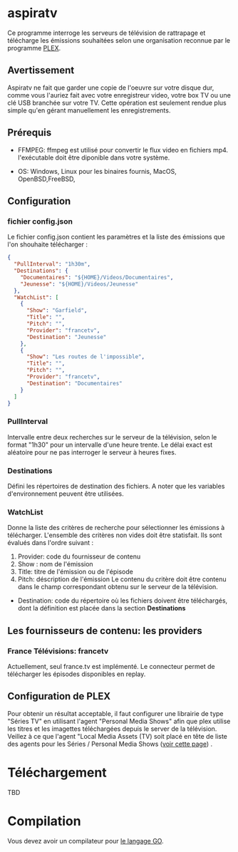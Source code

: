 # aspiratv

Ce programme interroge les serveurs de télévision de rattrapage et télécharge les émissions souhaitées selon une organisation reconnue par le programme [PLEX](https://www.plex.tv/).

## Avertissement
Aspiratv ne fait que garder une copie de l'oeuvre sur votre disque dur, comme vous l'auriez fait avec votre enregistreur video, votre box TV ou une clé USB branchée sur votre TV. Cette opération est seulement rendue plus simple qu'en gérant manuellement les enregistrements.

## Prérequis

- FFMPEG: ffmpeg est utilisé pour convertir le flux video en fichiers mp4. l'exécutable doit être diponible dans votre système.

- OS: Windows, Linux pour les binaires fournis, MacOS, OpenBSD,FreeBSD,

## Configuration

### fichier **config.json**

Le fichier config.json contient les paramètres et la liste des émissions que l'on shouhaite télécharger :

``` json
{
  "PullInterval": "1h30m",
  "Destinations": {
    "Documentaires": "${HOME}/Videos/Documentaires",
    "Jeunesse": "${HOME}/Videos/Jeunesse"
  },
  "WatchList": [
    {
      "Show": "Garfield",
      "Title": "",
      "Pitch": "",
      "Provider": "francetv",
      "Destination": "Jeunesse"
    },
    {
      "Show": "Les routes de l'impossible",
      "Title": "",
      "Pitch": "",
      "Provider": "francetv",
      "Destination": "Documentaires"
    }    
  ]
}
```
### PullInterval
Intervalle entre deux recherches sur le serveur de la télévision, selon le format "1h30" pour un intervalle d'une heure trente.
Le délai exact est aléatoire pour ne pas interroger le serveur à heures fixes.

### Destinations
Défini les répertoires de destination des fichiers. A noter que les variables d'environnement peuvent être utilisées.

### WatchList
Donne la liste des critères de recherche pour sélectionner les émissions à télécharger. L'ensemble des critères non vides doit être statisfait. Ils sont évalués dans l'ordre suivant :
1. Provider: code du fournisseur de contenu
1. Show : nom de l'émission
1. Title: titre de l'émission ou de l'épisode
1. Pitch: déscription de l'émission
Le contenu du critère doit être contenu dans le champ correspondant obtenu sur le serveur de la télévision.

* Destination: code du répertoire où les fichiers doivent être téléchargés, dont la définition est placée dans la section  **Destinations**


## Les fournisseurs de contenu: les providers
### France Télévisions: **francetv**
Actuellement, seul france.tv est implémenté. Le connecteur permet de télécharger les épisodes disponibles en replay. 

## Configuration de PLEX

Pour obtenir un résultat acceptable, il faut configurer une librairie de type "Séries TV" en utilisant l'agent "Personal Media Shows" afin que plex utilise les titres et les imagettes téléchargées depuis le server de la télévision. Veillez à ce que l'agent "Local Media Assets (TV) soit placé en tête de liste des agents pour les Séries / Personal Media Shows ([voir cette page](https://support.plex.tv/articles/200265256-naming-home-series-media/)) . 



# Téléchargement

TBD

# Compilation
Vous devez avoir un compilateur pour [le langage GO](https://golang.org/dl/).


